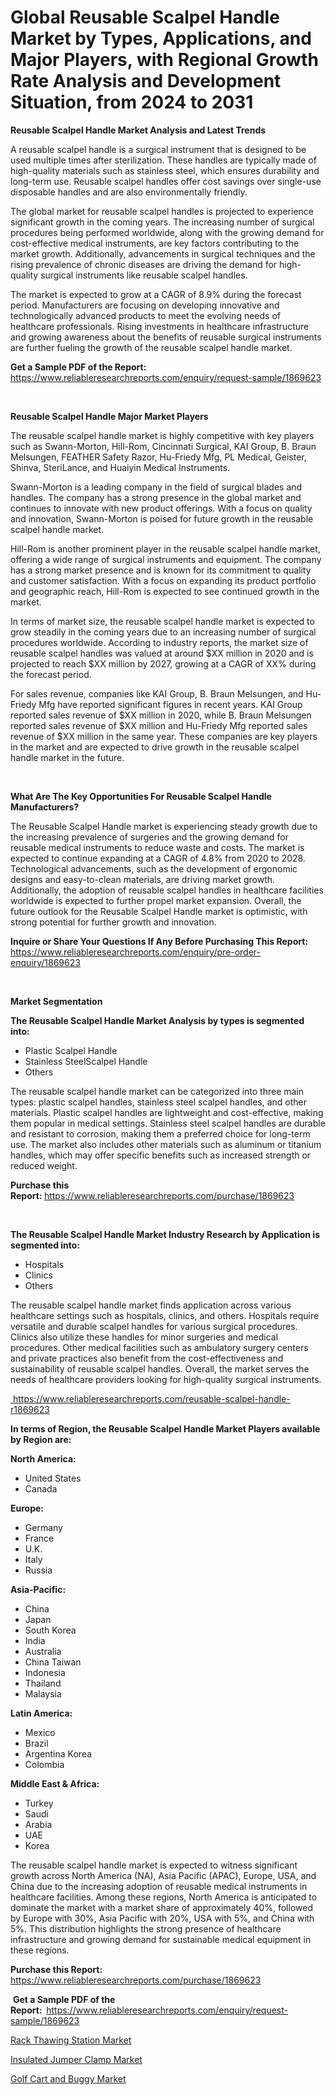 <p><h1>Global Reusable Scalpel Handle Market by Types, Applications, and Major Players, with Regional Growth Rate Analysis and Development Situation, from 2024 to 2031</h1></p><p><strong>Reusable Scalpel Handle Market Analysis and Latest Trends</strong></p>
<p><p>A reusable scalpel handle is a surgical instrument that is designed to be used multiple times after sterilization. These handles are typically made of high-quality materials such as stainless steel, which ensures durability and long-term use. Reusable scalpel handles offer cost savings over single-use disposable handles and are also environmentally friendly.</p><p>The global market for reusable scalpel handles is projected to experience significant growth in the coming years. The increasing number of surgical procedures being performed worldwide, along with the growing demand for cost-effective medical instruments, are key factors contributing to the market growth. Additionally, advancements in surgical techniques and the rising prevalence of chronic diseases are driving the demand for high-quality surgical instruments like reusable scalpel handles.</p><p>The market is expected to grow at a CAGR of 8.9% during the forecast period. Manufacturers are focusing on developing innovative and technologically advanced products to meet the evolving needs of healthcare professionals. Rising investments in healthcare infrastructure and growing awareness about the benefits of reusable surgical instruments are further fueling the growth of the reusable scalpel handle market.</p></p>
<p><strong>Get a Sample PDF of the Report:&nbsp;</strong> <a href="https://www.reliableresearchreports.com/enquiry/request-sample/1869623">https://www.reliableresearchreports.com/enquiry/request-sample/1869623</a></p>
<p>&nbsp;</p>
<p><strong>Reusable Scalpel Handle Major Market Players</strong></p>
<p><p>The reusable scalpel handle market is highly competitive with key players such as Swann-Morton, Hill-Rom, Cincinnati Surgical, KAI Group, B. Braun Melsungen, FEATHER Safety Razor, Hu-Friedy Mfg, PL Medical, Geister, Shinva, SteriLance, and Huaiyin Medical Instruments.</p><p>Swann-Morton is a leading company in the field of surgical blades and handles. The company has a strong presence in the global market and continues to innovate with new product offerings. With a focus on quality and innovation, Swann-Morton is poised for future growth in the reusable scalpel handle market.</p><p>Hill-Rom is another prominent player in the reusable scalpel handle market, offering a wide range of surgical instruments and equipment. The company has a strong market presence and is known for its commitment to quality and customer satisfaction. With a focus on expanding its product portfolio and geographic reach, Hill-Rom is expected to see continued growth in the market.</p><p>In terms of market size, the reusable scalpel handle market is expected to grow steadily in the coming years due to an increasing number of surgical procedures worldwide. According to industry reports, the market size of reusable scalpel handles was valued at around $XX million in 2020 and is projected to reach $XX million by 2027, growing at a CAGR of XX% during the forecast period.</p><p>For sales revenue, companies like KAI Group, B. Braun Melsungen, and Hu-Friedy Mfg have reported significant figures in recent years. KAI Group reported sales revenue of $XX million in 2020, while B. Braun Melsungen reported sales revenue of $XX million and Hu-Friedy Mfg reported sales revenue of $XX million in the same year. These companies are key players in the market and are expected to drive growth in the reusable scalpel handle market in the future.</p></p>
<p>&nbsp;</p>
<p><strong>What Are The Key Opportunities For Reusable Scalpel Handle Manufacturers?</strong></p>
<p><p>The Reusable Scalpel Handle market is experiencing steady growth due to the increasing prevalence of surgeries and the growing demand for reusable medical instruments to reduce waste and costs. The market is expected to continue expanding at a CAGR of 4.8% from 2020 to 2028. Technological advancements, such as the development of ergonomic designs and easy-to-clean materials, are driving market growth. Additionally, the adoption of reusable scalpel handles in healthcare facilities worldwide is expected to further propel market expansion. Overall, the future outlook for the Reusable Scalpel Handle market is optimistic, with strong potential for further growth and innovation.</p></p>
<p><strong>Inquire or Share Your Questions If Any Before Purchasing This Report:</strong> <a href="https://www.reliableresearchreports.com/enquiry/pre-order-enquiry/1869623">https://www.reliableresearchreports.com/enquiry/pre-order-enquiry/1869623</a></p>
<p>&nbsp;</p>
<p><strong>Market Segmentation</strong></p>
<p><strong>The Reusable Scalpel Handle Market Analysis by types is segmented into:</strong></p>
<p><ul><li>Plastic Scalpel Handle</li><li>Stainless SteelScalpel Handle</li><li>Others</li></ul></p>
<p><p>The reusable scalpel handle market can be categorized into three main types: plastic scalpel handles, stainless steel scalpel handles, and other materials. Plastic scalpel handles are lightweight and cost-effective, making them popular in medical settings. Stainless steel scalpel handles are durable and resistant to corrosion, making them a preferred choice for long-term use. The market also includes other materials such as aluminum or titanium handles, which may offer specific benefits such as increased strength or reduced weight.</p></p>
<p><strong>Purchase this Report:&nbsp;</strong><a href="https://www.reliableresearchreports.com/purchase/1869623">https://www.reliableresearchreports.com/purchase/1869623</a></p>
<p>&nbsp;</p>
<p><strong>The Reusable Scalpel Handle Market Industry Research by Application is segmented into:</strong></p>
<p><ul><li>Hospitals</li><li>Clinics</li><li>Others</li></ul></p>
<p><p>The reusable scalpel handle market finds application across various healthcare settings such as hospitals, clinics, and others. Hospitals require versatile and durable scalpel handles for various surgical procedures. Clinics also utilize these handles for minor surgeries and medical procedures. Other medical facilities such as ambulatory surgery centers and private practices also benefit from the cost-effectiveness and sustainability of reusable scalpel handles. Overall, the market serves the needs of healthcare providers looking for high-quality surgical instruments.</p></p>
<p><a href="https://www.reliableresearchreports.com/reusable-scalpel-handle-r1869623">&nbsp;https://www.reliableresearchreports.com/reusable-scalpel-handle-r1869623</a></p>
<p><strong>In terms of Region, the Reusable Scalpel Handle Market Players available by Region are:</strong></p>
<p>
    <p> <strong> North America: </strong>
        <ul>
            <li>United States</li>
            <li>Canada</li>
        </ul>
        </p> 
    <p> <strong> Europe: </strong>
        <ul>
            <li>Germany</li>
            <li>France</li>
            <li>U.K.</li>
            <li>Italy</li>
            <li>Russia</li>
        </ul>
        </p> 
    <p> <strong> Asia-Pacific: </strong>
        <ul>
            <li>China</li>
            <li>Japan</li>
            <li>South Korea</li>
            <li>India</li>
            <li>Australia</li>
            <li>China Taiwan</li>
            <li>Indonesia</li>
            <li>Thailand</li>
            <li>Malaysia</li>
        </ul>
        </p> 
    <p> <strong> Latin America: </strong>
        <ul>
            <li>Mexico</li>
            <li>Brazil</li>
            <li>Argentina Korea</li>
            <li>Colombia</li>
        </ul>
        </p> 
    <p> <strong> Middle East & Africa: </strong>
        <ul>
            <li>Turkey</li>
            <li>Saudi</li>
            <li>Arabia</li>
            <li>UAE</li>
            <li>Korea</li>
        </ul>
    </p>
    </p>
<p><p>The reusable scalpel handle market is expected to witness significant growth across North America (NA), Asia Pacific (APAC), Europe, USA, and China due to the increasing adoption of reusable medical instruments in healthcare facilities. Among these regions, North America is anticipated to dominate the market with a market share of approximately 40%, followed by Europe with 30%, Asia Pacific with 20%, USA with 5%, and China with 5%. This distribution highlights the strong presence of healthcare infrastructure and growing demand for sustainable medical equipment in these regions.</p></p>
<p><strong>Purchase this Report: </strong><a href="https://www.reliableresearchreports.com/purchase/1869623">https://www.reliableresearchreports.com/purchase/1869623</a></p>
<p>&nbsp;<strong>Get a Sample PDF of the Report:&nbsp;&nbsp;</strong><a href="https://www.reliableresearchreports.com/enquiry/request-sample/1869623">https://www.reliableresearchreports.com/enquiry/request-sample/1869623</a></p>
<p><strong></strong></p>
<p><p><a href="https://github.com/setiawananhar13/Market-Research-Report-List-1/blob/main/rack-thawing-station-market.md">Rack Thawing Station Market</a></p><p><a href="https://github.com/sahltyb2/Market-Research-Report-List-1/blob/main/insulated-jumper-clamp-market.md">Insulated Jumper Clamp Market</a></p><p><a href="https://github.com/mabutironaldo/Market-Research-Report-List-5/blob/main/golf-cart-and-buggy-market.md">Golf Cart and Buggy Market</a></p></p>